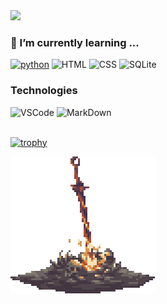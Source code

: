
<!--**GRMiguelAngel/GRMiguelAngel** is a ✨ _special_ ✨ repository because its `README.md` (this file) appears on your GitHub profile. -->
<img src="https://i.pinimg.com/originals/9d/ea/64/9dea6422afee150cbe2f65b5317285eb.gif">

### 🌱 I’m currently learning ...
<a href="https://aprendepython.es">![python](https://img.shields.io/badge/Python-14354C?style=for-the-badge&logo=python&logoColor=white)</a>
![HTML](https://img.shields.io/badge/HTML-239120?style=for-the-badge&logo=html5&logoColor=white)
![CSS](https://img.shields.io/badge/CSS-239120?&style=for-the-badge&logo=css3&logoColor=white)
![SQLite](https://camo.githubusercontent.com/ef9a6d5557fd55232c18f0f510c840220b1e3932ee382cf9d6691842d37055db/68747470733a2f2f696d672e736869656c64732e696f2f62616467652f53514c6974652d3037343035453f7374796c653d666f722d7468652d6261646765266c6f676f3d73716c697465266c6f676f436f6c6f723d7768697465)


### Technologies

![VSCode](https://camo.githubusercontent.com/998382ebc9a32162128b00b597ea488192df024fd015e5edec001fe29fcb93a6/68747470733a2f2f696d672e736869656c64732e696f2f62616467652f56697375616c25323053747564696f253230436f64652d3030373864372e7376673f7374796c653d666f722d7468652d6261646765266c6f676f3d76697375616c2d73747564696f2d636f6465266c6f676f436f6c6f723d7768697465)
![MarkDown](https://img.shields.io/badge/Markdown-000000?style=for-the-badge&logo=markdown&logoColor=white)
<br>
<br>

[![trophy](https://github-profile-trophy.vercel.app/?username=GRMiguelAngel)](https://github.com/ryo-ma/github-profile-trophy)
<br>
  
![](https://raw.githubusercontent.com/TanZng/TanZng/master/assets/bonefire.gif)

